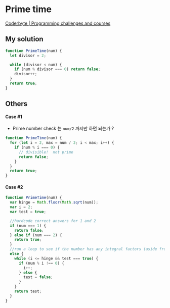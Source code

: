 # Prime time

[Coderbyte | Programming challenges and courses](https://coderbyte.com/results/tkhwang:Prime%20Time:JavaScript)

## My solution

```javascript
function PrimeTime(num) {
  let divisor = 2;

  while (divisor < num) {
    if (num % divisor === 0) return false;
    divisor++;
  }
  return true;
}
```

## Others

#### Case #1

- Prime number check 는 `num/2` 까지만 하면 되는가 ?

```javascript
function PrimeTime(num) {
  for (let i = 2, max = num / 2; i < max; i++) {
    if (num % i === 0) {
      // divisible!  not prime
      return false;
    }
  }
  return true;
}
```

#### Case #2

```javascript
function PrimeTime(num) {
  var hinge = Math.floor(Math.sqrt(num));
  var i = 2;
  var test = true;

  //hardcode correct answers for 1 and 2
  if (num === 1) {
    return false;
  } else if (num === 2) {
    return true;
  }
  //run a loop to see if the number has any integral factors (aside from 1)
  else {
    while (i <= hinge && test === true) {
      if (num % i !== 0) {
        i++;
      } else {
        test = false;
      }
    }
    return test;
  }
}
```
